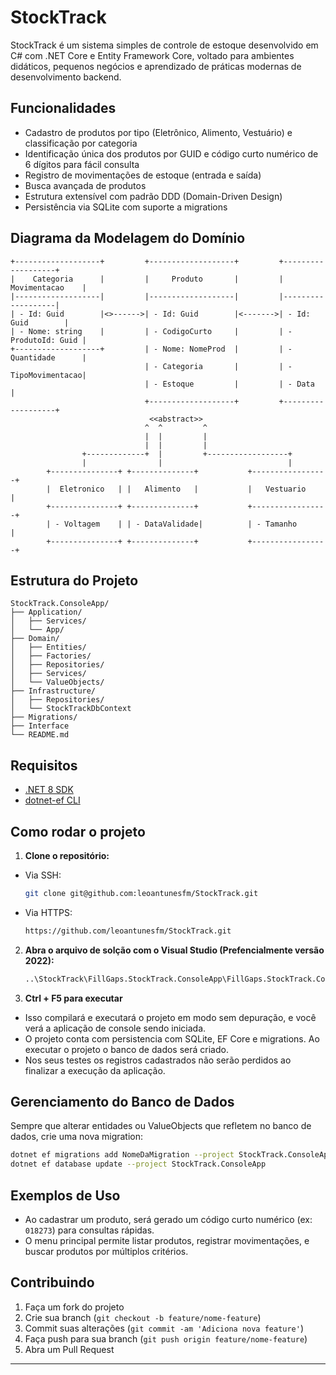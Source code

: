 # StockTrack

StockTrack é um sistema simples de controle de estoque desenvolvido em C# com .NET Core e Entity Framework Core, voltado para ambientes didáticos, pequenos negócios e aprendizado de práticas modernas de desenvolvimento backend.

## Funcionalidades

- Cadastro de produtos por tipo (Eletrônico, Alimento, Vestuário) e classificação por categoria
- Identificação única dos produtos por GUID e código curto numérico de 6 dígitos para fácil consulta
- Registro de movimentações de estoque (entrada e saída)
- Busca avançada de produtos
- Estrutura extensível com padrão DDD (Domain-Driven Design)
- Persistência via SQLite com suporte a migrations

## Diagrama da Modelagem do Domínio

```
+-------------------+         +-------------------+         +-------------------+
|    Categoria      |         |     Produto       |         |   Movimentacao    |
|-------------------|         |-------------------|         |-------------------|
| - Id: Guid        |<>------>| - Id: Guid        |<------->| - Id: Guid        |
| - Nome: string    |         | - CodigoCurto     |         | - ProdutoId: Guid |
+-------------------+         | - Nome: NomeProd  |         | - Quantidade      |
                              | - Categoria       |         | - TipoMovimentacao|
                              | - Estoque         |         | - Data            |
                              +-------------------+         +-------------------+
                               <<abstract>>                   
                              ^  ^         ^                  
                              |  |         |                  
                              |  |         |                  
                +-------------+  |         +------------------+
                |                |                            |
        +---------------+ +--------------+           +-----------------+
        |  Eletronico   | |   Alimento   |           |   Vestuario     |
        +---------------+ +--------------+           +-----------------+
        | - Voltagem    | | - DataValidade|          | - Tamanho       |
        +---------------+ +--------------+           +-----------------+
```

## Estrutura do Projeto

```
StockTrack.ConsoleApp/
├── Application/
│   ├── Services/
│   └── App/
├── Domain/
│   ├── Entities/
│   ├── Factories/
│   ├── Repositories/
│   ├── Services/
│   └── ValueObjects/
├── Infrastructure/
│   ├── Repositories/
│   └── StockTrackDbContext
├── Migrations/
├── Interface
└── README.md
```

## Requisitos

- [.NET 8 SDK](https://dotnet.microsoft.com/download)
- [dotnet-ef CLI](https://learn.microsoft.com/ef/core/cli/dotnet)

## Como rodar o projeto

1. **Clone o repositório:**

- Via SSH:
   ```bash
   git clone git@github.com:leoantunesfm/StockTrack.git
   ```

- Via HTTPS:
   ```bash
   https://github.com/leoantunesfm/StockTrack.git
   ```
   

2. **Abra o arquivo de solção com o Visual Studio (Prefencialmente versão 2022):**
   ```bash
   ..\StockTrack\FillGaps.StockTrack.ConsoleApp\FillGaps.StockTrack.ConsoleApp.sln
   ```

3. **Ctrl + F5 para executar**

- Isso compilará e executará o projeto em modo sem depuração, e você verá a aplicação de console sendo iniciada.
- O projeto conta com persistencia com SQLite, EF Core e migrations. Ao executar o projeto o banco de dados será criado.
- Nos seus testes os registros cadastrados não serão perdidos ao finalizar a execução da aplicação.


## Gerenciamento do Banco de Dados

Sempre que alterar entidades ou ValueObjects que refletem no banco de dados, crie uma nova migration:

```bash
dotnet ef migrations add NomeDaMigration --project StockTrack.ConsoleApp
dotnet ef database update --project StockTrack.ConsoleApp
```

## Exemplos de Uso

- Ao cadastrar um produto, será gerado um código curto numérico (ex: `018273`) para consultas rápidas.
- O menu principal permite listar produtos, registrar movimentações, e buscar produtos por múltiplos critérios.

## Contribuindo

1. Faça um fork do projeto
2. Crie sua branch (`git checkout -b feature/nome-feature`)
3. Commit suas alterações (`git commit -am 'Adiciona nova feature'`)
4. Faça push para sua branch (`git push origin feature/nome-feature`)
5. Abra um Pull Request

---